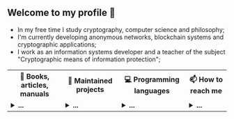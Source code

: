 ## Welcome to my profile 👋

* In my free time I study cryptography, computer science and philosophy;<br/>
* I'm currently developing anonymous networks, blockchain systems and cryptographic applications;<br/>
* I work as an information systems developer and a teacher of the subject "Cryptographic means of information protection";<br/>

<table>
<tr>
  <th>💬 <b>Books, articles, manuals</b></th>
  <th>🌱 <b>Maintained projects</b></th>
  <th>💻 <b>Programming languages</b></th>
  <th>📫 <b>How to reach me</b></th>
 </tr>
 <tr>

  <td>
   <details>
   <summary> <b>...</b></summary>
   
   ##### Research articles
   
   * [Theory of the structure of hidden systems](https://github.com/number571/go-peer/blob/master/docs/theory_of_the_structure_of_hidden_systems.pdf);
   * [Monolithic cryptographic protocol](https://github.com/number571/go-peer/blob/master/docs/monolithic_cryptographic_protocol.pdf);
   * [Abstract anonymous networks](https://github.com/number571/go-peer/blob/master/docs/abstract_anonymous_networks.pdf);
   * [Decentralized key exchange protocol](https://github.com/number571/go-peer/blob/master/docs/decentralized_key_exchange_protocol.pdf);
   * [The Hidden Lake anonymous network](https://github.com/number571/go-peer/blob/master/docs/hidden_lake_anonymous_network.pdf);

   ##### Books
   
   * [General theory of anonymous communications](https://github.com/number571/go-peer/blob/master/docs/general_theory_of_anonymous_communications.pdf);
   * [Cryptography with Python](https://github.com/number571/Python/blob/master/Cryptography/Book/crypto_python.pdf);
   * [Cryptography and Golang](https://github.com/number571/Go/blob/master/Cryptography/crypto_go.pdf);
   * [The Haskell programming language](https://github.com/number571/Haskell/blob/master/Book/lazy_haskell.pdf);

   ##### Manuals
   
   * [Blockchain node programming](https://github.com/number571/blockchain/blob/master/_example/blockchain.pdf);
   * [CLI and GUI for blockchain node](https://github.com/number571/blockchain/blob/master/_example/interface.pdf);
   
   </details>
  </td>
   
  <td>
   <details>
   <summary> <b>...</b></summary></br>

   <samp><strong>Libraries</strong></samp><br>

   * [`go-peer`](https://github.com/number571/go-peer)
     <a target="_blank" href="https://github.com/number571/go-peer">
         <img src="https://github-readme-stats.vercel.app/api/pin/?username=number571&repo=go-peer&hide_border=true&bg_color=00000000&title_color=949494&text_color=949494&icon_color=949494">
     </a>
   * [`extclib`](https://github.com/number571/extclib)
     <a target="_blank" href="https://github.com/number571/extclib">
         <img src="https://github-readme-stats.vercel.app/api/pin/?username=number571&repo=extclib&hide_border=true&bg_color=00000000&title_color=949494&text_color=949494&icon_color=949494">
     </a>
   * [`printf`](https://github.com/number571/printf)
     <a target="_blank" href="https://github.com/number571/printf">
         <img src="https://github-readme-stats.vercel.app/api/pin/?username=number571&repo=printf&hide_border=true&bg_color=00000000&title_color=949494&text_color=949494&icon_color=949494">
     </a>

   <samp><strong>Applications</strong></samp><br>
   
   * [`micro-anon`](https://github.com/number571/micro-anon)
     <a target="_blank" href="https://github.com/number571/micro-anon">
         <img src="https://github-readme-stats.vercel.app/api/pin/?username=number571&repo=micro-anon&hide_border=true&bg_color=00000000&title_color=949494&text_color=949494&icon_color=949494">
     </a>
   * [`cvm`](https://github.com/number571/cvm)
     <a target="_blank" href="https://github.com/number571/cvm">
         <img src="https://github-readme-stats.vercel.app/api/pin/?username=number571&repo=cvm&hide_border=true&bg_color=00000000&title_color=949494&text_color=949494&icon_color=949494">
     </a>
   * [`allang`](https://github.com/number571/allang)
     <a target="_blank" href="https://github.com/number571/allang">
         <img src="https://github-readme-stats.vercel.app/api/pin/?username=number571&repo=allang&hide_border=true&bg_color=00000000&title_color=949494&text_color=949494&icon_color=949494">
     </a>
   * [`rc-trng`](https://github.com/number571/rc-trng)
     <a target="_blank" href="https://github.com/number571/rc-trng">
         <img src="https://github-readme-stats.vercel.app/api/pin/?username=number571&repo=rc-trng&hide_border=true&bg_color=00000000&title_color=949494&text_color=949494&icon_color=949494">
     </a>

   <samp><strong>Other</strong></samp><br>

   * [`awesome-anonymity`](https://github.com/number571/awesome-anonymity)
     <a target="_blank" href="https://github.com/number571/awesome-anonymity">
         <img src="https://github-readme-stats.vercel.app/api/pin/?username=number571&repo=awesome-anonymity&hide_border=true&bg_color=00000000&title_color=949494&text_color=949494&icon_color=949494">
     </a>
   * [`hidden-echo-service`](https://github.com/number571/hidden-echo-service)
     <a target="_blank" href="https://github.com/number571/hidden-echo-service">
         <img src="https://github-readme-stats.vercel.app/api/pin/?username=number571&repo=hidden-echo-service&hide_border=true&bg_color=00000000&title_color=949494&text_color=949494&icon_color=949494">
     </a>
   * [`go-http3-proxy`](https://github.com/number571/go-http3-proxy)
     <a target="_blank" href="https://github.com/number571/go-http3-proxy">
         <img src="https://github-readme-stats.vercel.app/api/pin/?username=number571&repo=go-http3-proxy&hide_border=true&bg_color=00000000&title_color=949494&text_color=949494&icon_color=949494">
     </a>
     
   </details>
  </td>

  <td>
   <details>
   <summary> <b>...</b></summary></br>

   <samp><strong>Main Languages</strong></samp><br>
   <p align="center">
     <samp>
       <a href="https://github.com/topics/go" target="_blank">Go</a> &#9670;
       <a href="https://github.com/topics/c">C</a> &#9670;
       <a href="https://github.com/topics/asm" target="_blank">Asm</a>
     </samp>
   </p>
 
   <br>
 
   <p>
     <samp>
       <strong>Statistics</strong><br>
       <img src="https://github-readme-stats.vercel.app/api/top-langs/?username=number571&exclude_repo=instalarch-legacy,Miqueas.github.io&hide=html,css,c%23,meson,dockerfile,shell,nsis,pug&layout=compact&hide_border=true&bg_color=00000000&title_color=949494&text_color=949494">
     </samp>
   </p>
 
   </details>
  </td>
  
  <td>
   <details>
   <summary> <b>...</b></summary></br>
  
   <samp><strong>Contacts</strong></samp><br>
     
   * <a href="https://t.me/number571" target="_blank">Telegram</a>
   * <a href="https://vk.com/number571" target="_blank">Vkontakte</a>
   * <a href="https://habr.com/ru/users/Number571" target="_blank">Habr</a>
   * <a href="https://www.youtube.com/@CryptFunIT" target="_blank">Youtube</a>
  
   </details>
  </td>
  
 </tr> 
</table>
